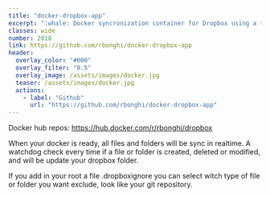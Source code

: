 ```yaml
---
title: "docker-dropbox-app"
excerpt: ":whale: Docker syncronization container for Dropbox using a token app "
classes: wide
number: 2018
link: https://github.com/rbonghi/docker-dropbox-app
header:
  overlay_color: "#000"
  overlay_filter: "0.5"
  overlay_image: /assets/images/docker.jpg
  teaser: /assets/images/docker.jpg
  actions:
    - label: "Github"
      url: "https://github.com/rbonghi/docker-dropbox-app"
---
```


Docker hub repos: https://hub.docker.com/r/rbonghi/dropbox

When your docker is ready, all files and folders will be sync in realtime. A watchdog check every time if a file or folder is created, deleted or modified, and will be update your dropbox folder.

If you add in your root a file .dropboxignore you can select witch type of file or folder you want exclude, look like your git repository.
